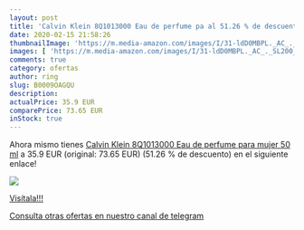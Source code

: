 ```yaml
---
layout: post
title: 'Calvin Klein 8Q1013000 Eau de perfume pa al 51.26 % de descuento'
date: 2020-02-15 21:58:26
thumbnailImage: 'https://m.media-amazon.com/images/I/31-ldD0MBPL._AC_._SL200_.jpg'
images: [ 'https://m.media-amazon.com/images/I/31-ldD0MBPL._AC_._SL200_.jpg' ]
comments: true
category: ofertas
author: ring
slug: B0009OAGQU
description:
actualPrice: 35.9 EUR
comparePrice: 73.65 EUR
inStock: true
---
```


Ahora mismo tienes [Calvin Klein 8Q1013000 Eau de perfume para mujer  50 ml](https://www.amazon.com/dp/B0009OAGQU/?tag=redken08-20) a 35.9 EUR (original: 73.65 EUR) (51.26 %  de descuento) en el siguiente enlace!

[![](https://m.media-amazon.com/images/I/31-ldD0MBPL._AC_._SL200_.jpg)](https://www.amazon.com/dp/B0009OAGQU/?tag=redken08-20)

[Visítala!!!](https://www.amazon.com/dp/B0009OAGQU/?tag=redken08-20)

[Consulta otras ofertas en nuestro canal de telegram](https://t.me/s/ofertas25)
